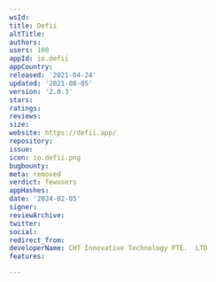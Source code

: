 ```yaml
---
wsId: 
title: Defii
altTitle: 
authors: 
users: 100
appId: io.defii
appCountry: 
released: '2021-04-24'
updated: '2021-08-05'
version: '2.0.3'
stars: 
ratings: 
reviews: 
size: 
website: https://defii.app/
repository: 
issue: 
icon: io.defii.png
bugbounty: 
meta: removed
verdict: fewusers
appHashes: 
date: '2024-02-05'
signer: 
reviewArchive: 
twitter: 
social: 
redirect_from: 
developerName: CHT Innovative Technology PTE.  LTD
features: 

---
```


